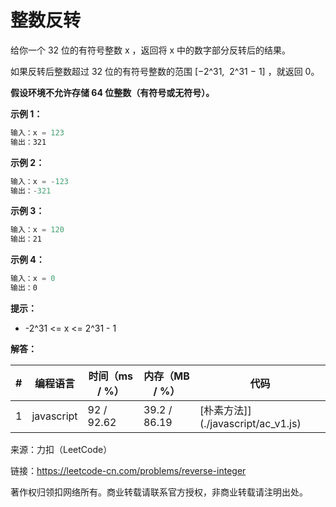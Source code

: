 # 整数反转

给你一个 32 位的有符号整数 x ，返回将 x 中的数字部分反转后的结果。

如果反转后整数超过 32 位的有符号整数的范围 [−2^31,  2^31 − 1] ，就返回 0。

**假设环境不允许存储 64 位整数（有符号或无符号）。**

**示例 1：**

``` javascript
输入：x = 123
输出：321
```

**示例 2：**

``` javascript
输入：x = -123
输出：-321
```

**示例 3：**

``` javascript
输入：x = 120
输出：21
```

**示例 4：**

``` javascript
输入：x = 0
输出：0
```

**提示：**

- -2^31 <= x <= 2^31 - 1

**解答：**

**#**|**编程语言**|**时间（ms / %）**|**内存（MB / %）**|**代码**
--|--|--|--|--
1|javascript|92 / 92.62|39.2 / 86.19|[朴素方法]](./javascript/ac_v1.js)

来源：力扣（LeetCode）

链接：https://leetcode-cn.com/problems/reverse-integer

著作权归领扣网络所有。商业转载请联系官方授权，非商业转载请注明出处。
